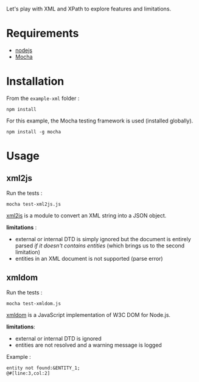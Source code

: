 Let's play with XML and XPath to explore features and limitations.

# Requirements

- [nodejs](https://nodejs.org/en/)
- [Mocha](https://github.com/mochajs/mocha)

# Installation
From the `example-xml` folder :

    npm install

For this example, the Mocha testing framework is used (installed globally).

	npm install -g mocha 
	 
# Usage

## xml2js

Run the tests : 

	mocha test-xml2js.js
	
[xml2js](https://github.com/Leonidas-from-XIV/node-xml2js) is a module to convert an XML string into a JSON object.

**limitations** : 
- external or internal DTD is simply ignored but the document is entirely parsed *if it doesn't contains entities* (which brings us to the second limitation)
- entities in an XML document is not supported (parse error)

## xmldom

Run the tests :

	mocha test-xmldom.js
	
[xmldom](https://github.com/jindw/xmldom) is a  JavaScript implementation of W3C DOM for Node.js.

**limitations**:
- external or internal DTD is ignored
- entities are not resolved and a warning message is logged

Example : 

	entity not found:&ENTITY_1;
	@#[line:3,col:2]

	
